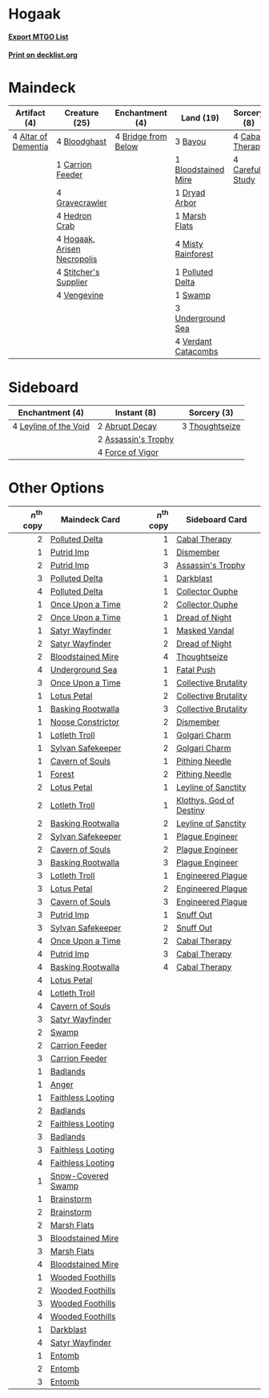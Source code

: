 # Hogaak

#### [Export MTGO List](../collection/Hogaak/Hogaak.txt)
#### [Print on decklist.org](http://decklist.org/?deckmain=4%09Altar%20of%20Dementia%0A3%09Bayou%0A4%09Bloodghast%0A1%09Bloodstained%20Mire%0A4%09Bridge%20from%20Below%0A4%09Cabal%20Therapy%0A4%09Careful%20Study%0A1%09Carrion%20Feeder%0A1%09Dryad%20Arbor%0A4%09Gravecrawler%0A4%09Hedron%20Crab%0A4%09Hogaak,%20Arisen%20Necropolis%0A1%09Marsh%20Flats%0A4%09Misty%20Rainforest%0A1%09Polluted%20Delta%0A4%09Stitcher's%20Supplier%0A1%09Swamp%0A3%09Underground%20Sea%0A4%09Vengevine%0A4%09Verdant%20Catacombs&deckside=2%09Abrupt%20Decay%0A2%09Assassin's%20Trophy%0A4%09Force%20of%20Vigor%0A4%09Leyline%20of%20the%20Void%0A3%09Thoughtseize)
# Maindeck

|                                         Artifact (4)                                         |                                            Creature (25)                                             |                                       Enchantment (4)                                        |                                          Land (19)                                           |                                       Sorcery (8)                                        |
|----------------------------------------------------------------------------------------------|------------------------------------------------------------------------------------------------------|----------------------------------------------------------------------------------------------|----------------------------------------------------------------------------------------------|------------------------------------------------------------------------------------------|
|4 [Altar of Dementia](http://gatherer.wizards.com/Pages/Card/Details.aspx?multiverseid=382212)|4 [Bloodghast](http://gatherer.wizards.com/Pages/Card/Details.aspx?multiverseid=438648)               |4 [Bridge from Below](http://gatherer.wizards.com/Pages/Card/Details.aspx?multiverseid=136054)|3 [Bayou](http://gatherer.wizards.com/Pages/Card/Details.aspx?multiverseid=879)               |4 [Cabal Therapy](http://gatherer.wizards.com/Pages/Card/Details.aspx?multiverseid=413625)|
|                                                                                              |1 [Carrion Feeder](http://gatherer.wizards.com/Pages/Card/Details.aspx?multiverseid=210133)           |                                                                                              |1 [Bloodstained Mire](http://gatherer.wizards.com/Pages/Card/Details.aspx?multiverseid=405094)|4 [Careful Study](http://gatherer.wizards.com/Pages/Card/Details.aspx?multiverseid=29727) |
|                                                                                              |4 [Gravecrawler](http://gatherer.wizards.com/Pages/Card/Details.aspx?multiverseid=409635)             |                                                                                              |1 [Dryad Arbor](http://gatherer.wizards.com/Pages/Card/Details.aspx?multiverseid=136196)      |                                                                                          |
|                                                                                              |4 [Hedron Crab](http://gatherer.wizards.com/Pages/Card/Details.aspx?multiverseid=180348)              |                                                                                              |1 [Marsh Flats](http://gatherer.wizards.com/Pages/Card/Details.aspx?multiverseid=405101)      |                                                                                          |
|                                                                                              |4 [Hogaak, Arisen Necropolis](http://gatherer.wizards.com/Pages/Card/Details.aspx?multiverseid=464151)|                                                                                              |4 [Misty Rainforest](http://gatherer.wizards.com/Pages/Card/Details.aspx?multiverseid=405102) |                                                                                          |
|                                                                                              |4 [Stitcher's Supplier](http://gatherer.wizards.com/Pages/Card/Details.aspx?multiverseid=447257)      |                                                                                              |1 [Polluted Delta](http://gatherer.wizards.com/Pages/Card/Details.aspx?multiverseid=405104)   |                                                                                          |
|                                                                                              |4 [Vengevine](http://gatherer.wizards.com/Pages/Card/Details.aspx?multiverseid=457124)                |                                                                                              |1 [Swamp](http://gatherer.wizards.com/Pages/Card/Details.aspx?multiverseid=439858)            |                                                                                          |
|                                                                                              |                                                                                                      |                                                                                              |3 [Underground Sea](http://gatherer.wizards.com/Pages/Card/Details.aspx?multiverseid=886)     |                                                                                          |
|                                                                                              |                                                                                                      |                                                                                              |4 [Verdant Catacombs](http://gatherer.wizards.com/Pages/Card/Details.aspx?multiverseid=405113)|                                                                                          |


# Sideboard

|                                        Enchantment (4)                                         |                                         Instant (8)                                          |                                       Sorcery (3)                                       |
|------------------------------------------------------------------------------------------------|----------------------------------------------------------------------------------------------|-----------------------------------------------------------------------------------------|
|4 [Leyline of the Void](http://gatherer.wizards.com/Pages/Card/Details.aspx?multiverseid=107682)|2 [Abrupt Decay](http://gatherer.wizards.com/Pages/Card/Details.aspx?multiverseid=456061)     |3 [Thoughtseize](http://gatherer.wizards.com/Pages/Card/Details.aspx?multiverseid=438676)|
|                                                                                                |2 [Assassin's Trophy](http://gatherer.wizards.com/Pages/Card/Details.aspx?multiverseid=452902)|                                                                                         |
|                                                                                                |4 [Force of Vigor](http://gatherer.wizards.com/Pages/Card/Details.aspx?multiverseid=464113)   |                                                                                         |


# Other Options

|*n*<sup>th</sup> copy|                                        Maindeck Card                                        |*n*<sup>th</sup> copy|                                          Sideboard Card                                          |
|--------------------:|---------------------------------------------------------------------------------------------|--------------------:|--------------------------------------------------------------------------------------------------|
|                    2|[Polluted Delta](http://gatherer.wizards.com/Pages/Card/Details.aspx?multiverseid=405104)    |                    1|[Cabal Therapy](http://gatherer.wizards.com/Pages/Card/Details.aspx?multiverseid=413625)          |
|                    1|[Putrid Imp](http://gatherer.wizards.com/Pages/Card/Details.aspx?multiverseid=270459)        |                    1|[Dismember](http://gatherer.wizards.com/Pages/Card/Details.aspx?multiverseid=382182)              |
|                    2|[Putrid Imp](http://gatherer.wizards.com/Pages/Card/Details.aspx?multiverseid=270459)        |                    3|[Assassin's Trophy](http://gatherer.wizards.com/Pages/Card/Details.aspx?multiverseid=452902)      |
|                    3|[Polluted Delta](http://gatherer.wizards.com/Pages/Card/Details.aspx?multiverseid=405104)    |                    1|[Darkblast](http://gatherer.wizards.com/Pages/Card/Details.aspx?multiverseid=456055)              |
|                    4|[Polluted Delta](http://gatherer.wizards.com/Pages/Card/Details.aspx?multiverseid=405104)    |                    1|[Collector Ouphe](http://gatherer.wizards.com/Pages/Card/Details.aspx?multiverseid=464107)        |
|                    1|[Once Upon a Time](http://gatherer.wizards.com/Pages/Card/Details.aspx?multiverseid=473131)  |                    2|[Collector Ouphe](http://gatherer.wizards.com/Pages/Card/Details.aspx?multiverseid=464107)        |
|                    2|[Once Upon a Time](http://gatherer.wizards.com/Pages/Card/Details.aspx?multiverseid=473131)  |                    1|[Dread of Night](http://gatherer.wizards.com/Pages/Card/Details.aspx?multiverseid=14580)          |
|                    1|[Satyr Wayfinder](http://gatherer.wizards.com/Pages/Card/Details.aspx?multiverseid=378508)   |                    1|[Masked Vandal](http://gatherer.wizards.com/Pages/Card/Details.aspx?multiverseid=503800)          |
|                    2|[Satyr Wayfinder](http://gatherer.wizards.com/Pages/Card/Details.aspx?multiverseid=378508)   |                    2|[Dread of Night](http://gatherer.wizards.com/Pages/Card/Details.aspx?multiverseid=14580)          |
|                    2|[Bloodstained Mire](http://gatherer.wizards.com/Pages/Card/Details.aspx?multiverseid=405094) |                    4|[Thoughtseize](http://gatherer.wizards.com/Pages/Card/Details.aspx?multiverseid=438676)           |
|                    4|[Underground Sea](http://gatherer.wizards.com/Pages/Card/Details.aspx?multiverseid=886)      |                    1|[Fatal Push](http://gatherer.wizards.com/Pages/Card/Details.aspx?multiverseid=423724)             |
|                    3|[Once Upon a Time](http://gatherer.wizards.com/Pages/Card/Details.aspx?multiverseid=473131)  |                    1|[Collective Brutality](http://gatherer.wizards.com/Pages/Card/Details.aspx?multiverseid=414380)   |
|                    1|[Lotus Petal](http://gatherer.wizards.com/Pages/Card/Details.aspx?multiverseid=420602)       |                    2|[Collective Brutality](http://gatherer.wizards.com/Pages/Card/Details.aspx?multiverseid=414380)   |
|                    1|[Basking Rootwalla](http://gatherer.wizards.com/Pages/Card/Details.aspx?multiverseid=201836) |                    3|[Collective Brutality](http://gatherer.wizards.com/Pages/Card/Details.aspx?multiverseid=414380)   |
|                    1|[Noose Constrictor](http://gatherer.wizards.com/Pages/Card/Details.aspx?multiverseid=414466) |                    2|[Dismember](http://gatherer.wizards.com/Pages/Card/Details.aspx?multiverseid=382182)              |
|                    1|[Lotleth Troll](http://gatherer.wizards.com/Pages/Card/Details.aspx?multiverseid=405289)     |                    1|[Golgari Charm](http://gatherer.wizards.com/Pages/Card/Details.aspx?multiverseid=405245)          |
|                    1|[Sylvan Safekeeper](http://gatherer.wizards.com/Pages/Card/Details.aspx?multiverseid=389709) |                    2|[Golgari Charm](http://gatherer.wizards.com/Pages/Card/Details.aspx?multiverseid=405245)          |
|                    1|[Cavern of Souls](http://gatherer.wizards.com/Pages/Card/Details.aspx?multiverseid=278058)   |                    1|[Pithing Needle](http://gatherer.wizards.com/Pages/Card/Details.aspx?multiverseid=129526)         |
|                    1|[Forest](http://gatherer.wizards.com/Pages/Card/Details.aspx?multiverseid=439860)            |                    2|[Pithing Needle](http://gatherer.wizards.com/Pages/Card/Details.aspx?multiverseid=129526)         |
|                    2|[Lotus Petal](http://gatherer.wizards.com/Pages/Card/Details.aspx?multiverseid=420602)       |                    1|[Leyline of Sanctity](http://gatherer.wizards.com/Pages/Card/Details.aspx?multiverseid=204993)    |
|                    2|[Lotleth Troll](http://gatherer.wizards.com/Pages/Card/Details.aspx?multiverseid=405289)     |                    1|[Klothys, God of Destiny](http://gatherer.wizards.com/Pages/Card/Details.aspx?multiverseid=476471)|
|                    2|[Basking Rootwalla](http://gatherer.wizards.com/Pages/Card/Details.aspx?multiverseid=201836) |                    2|[Leyline of Sanctity](http://gatherer.wizards.com/Pages/Card/Details.aspx?multiverseid=204993)    |
|                    2|[Sylvan Safekeeper](http://gatherer.wizards.com/Pages/Card/Details.aspx?multiverseid=389709) |                    1|[Plague Engineer](http://gatherer.wizards.com/Pages/Card/Details.aspx?multiverseid=464049)        |
|                    2|[Cavern of Souls](http://gatherer.wizards.com/Pages/Card/Details.aspx?multiverseid=278058)   |                    2|[Plague Engineer](http://gatherer.wizards.com/Pages/Card/Details.aspx?multiverseid=464049)        |
|                    3|[Basking Rootwalla](http://gatherer.wizards.com/Pages/Card/Details.aspx?multiverseid=201836) |                    3|[Plague Engineer](http://gatherer.wizards.com/Pages/Card/Details.aspx?multiverseid=464049)        |
|                    3|[Lotleth Troll](http://gatherer.wizards.com/Pages/Card/Details.aspx?multiverseid=405289)     |                    1|[Engineered Plague](http://gatherer.wizards.com/Pages/Card/Details.aspx?multiverseid=13097)       |
|                    3|[Lotus Petal](http://gatherer.wizards.com/Pages/Card/Details.aspx?multiverseid=420602)       |                    2|[Engineered Plague](http://gatherer.wizards.com/Pages/Card/Details.aspx?multiverseid=13097)       |
|                    3|[Cavern of Souls](http://gatherer.wizards.com/Pages/Card/Details.aspx?multiverseid=278058)   |                    3|[Engineered Plague](http://gatherer.wizards.com/Pages/Card/Details.aspx?multiverseid=13097)       |
|                    3|[Putrid Imp](http://gatherer.wizards.com/Pages/Card/Details.aspx?multiverseid=270459)        |                    1|[Snuff Out](http://gatherer.wizards.com/Pages/Card/Details.aspx?multiverseid=201794)              |
|                    3|[Sylvan Safekeeper](http://gatherer.wizards.com/Pages/Card/Details.aspx?multiverseid=389709) |                    2|[Snuff Out](http://gatherer.wizards.com/Pages/Card/Details.aspx?multiverseid=201794)              |
|                    4|[Once Upon a Time](http://gatherer.wizards.com/Pages/Card/Details.aspx?multiverseid=473131)  |                    2|[Cabal Therapy](http://gatherer.wizards.com/Pages/Card/Details.aspx?multiverseid=413625)          |
|                    4|[Putrid Imp](http://gatherer.wizards.com/Pages/Card/Details.aspx?multiverseid=270459)        |                    3|[Cabal Therapy](http://gatherer.wizards.com/Pages/Card/Details.aspx?multiverseid=413625)          |
|                    4|[Basking Rootwalla](http://gatherer.wizards.com/Pages/Card/Details.aspx?multiverseid=201836) |                    4|[Cabal Therapy](http://gatherer.wizards.com/Pages/Card/Details.aspx?multiverseid=413625)          |
|                    4|[Lotus Petal](http://gatherer.wizards.com/Pages/Card/Details.aspx?multiverseid=420602)       |                     |                                                                                                  |
|                    4|[Lotleth Troll](http://gatherer.wizards.com/Pages/Card/Details.aspx?multiverseid=405289)     |                     |                                                                                                  |
|                    4|[Cavern of Souls](http://gatherer.wizards.com/Pages/Card/Details.aspx?multiverseid=278058)   |                     |                                                                                                  |
|                    3|[Satyr Wayfinder](http://gatherer.wizards.com/Pages/Card/Details.aspx?multiverseid=378508)   |                     |                                                                                                  |
|                    2|[Swamp](http://gatherer.wizards.com/Pages/Card/Details.aspx?multiverseid=439858)             |                     |                                                                                                  |
|                    2|[Carrion Feeder](http://gatherer.wizards.com/Pages/Card/Details.aspx?multiverseid=210133)    |                     |                                                                                                  |
|                    3|[Carrion Feeder](http://gatherer.wizards.com/Pages/Card/Details.aspx?multiverseid=210133)    |                     |                                                                                                  |
|                    1|[Badlands](http://gatherer.wizards.com/Pages/Card/Details.aspx?multiverseid=878)             |                     |                                                                                                  |
|                    1|[Anger](http://gatherer.wizards.com/Pages/Card/Details.aspx?multiverseid=430295)             |                     |                                                                                                  |
|                    1|[Faithless Looting](http://gatherer.wizards.com/Pages/Card/Details.aspx?multiverseid=389512) |                     |                                                                                                  |
|                    2|[Badlands](http://gatherer.wizards.com/Pages/Card/Details.aspx?multiverseid=878)             |                     |                                                                                                  |
|                    2|[Faithless Looting](http://gatherer.wizards.com/Pages/Card/Details.aspx?multiverseid=389512) |                     |                                                                                                  |
|                    3|[Badlands](http://gatherer.wizards.com/Pages/Card/Details.aspx?multiverseid=878)             |                     |                                                                                                  |
|                    3|[Faithless Looting](http://gatherer.wizards.com/Pages/Card/Details.aspx?multiverseid=389512) |                     |                                                                                                  |
|                    4|[Faithless Looting](http://gatherer.wizards.com/Pages/Card/Details.aspx?multiverseid=389512) |                     |                                                                                                  |
|                    1|[Snow-Covered Swamp](http://gatherer.wizards.com/Pages/Card/Details.aspx?multiverseid=121256)|                     |                                                                                                  |
|                    1|[Brainstorm](http://gatherer.wizards.com/Pages/Card/Details.aspx?multiverseid=3897)          |                     |                                                                                                  |
|                    2|[Brainstorm](http://gatherer.wizards.com/Pages/Card/Details.aspx?multiverseid=3897)          |                     |                                                                                                  |
|                    2|[Marsh Flats](http://gatherer.wizards.com/Pages/Card/Details.aspx?multiverseid=405101)       |                     |                                                                                                  |
|                    3|[Bloodstained Mire](http://gatherer.wizards.com/Pages/Card/Details.aspx?multiverseid=405094) |                     |                                                                                                  |
|                    3|[Marsh Flats](http://gatherer.wizards.com/Pages/Card/Details.aspx?multiverseid=405101)       |                     |                                                                                                  |
|                    4|[Bloodstained Mire](http://gatherer.wizards.com/Pages/Card/Details.aspx?multiverseid=405094) |                     |                                                                                                  |
|                    1|[Wooded Foothills](http://gatherer.wizards.com/Pages/Card/Details.aspx?multiverseid=405116)  |                     |                                                                                                  |
|                    2|[Wooded Foothills](http://gatherer.wizards.com/Pages/Card/Details.aspx?multiverseid=405116)  |                     |                                                                                                  |
|                    3|[Wooded Foothills](http://gatherer.wizards.com/Pages/Card/Details.aspx?multiverseid=405116)  |                     |                                                                                                  |
|                    4|[Wooded Foothills](http://gatherer.wizards.com/Pages/Card/Details.aspx?multiverseid=405116)  |                     |                                                                                                  |
|                    1|[Darkblast](http://gatherer.wizards.com/Pages/Card/Details.aspx?multiverseid=456055)         |                     |                                                                                                  |
|                    4|[Satyr Wayfinder](http://gatherer.wizards.com/Pages/Card/Details.aspx?multiverseid=378508)   |                     |                                                                                                  |
|                    1|[Entomb](http://gatherer.wizards.com/Pages/Card/Details.aspx?multiverseid=413629)            |                     |                                                                                                  |
|                    2|[Entomb](http://gatherer.wizards.com/Pages/Card/Details.aspx?multiverseid=413629)            |                     |                                                                                                  |
|                    3|[Entomb](http://gatherer.wizards.com/Pages/Card/Details.aspx?multiverseid=413629)            |                     |                                                                                                  |

